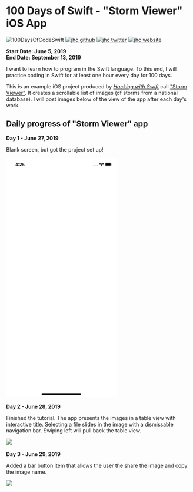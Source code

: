 # 100 Days of Swift - "Storm Viewer" iOS App

![100DaysOfCodeSwift](https://img.shields.io/badge/100DaysOfCode-Swift-FA7343.svg?style=flat&logo=swift)
[![jhc github](https://img.shields.io/badge/GitHub-jhrcook-lightgrey.svg?style=flat&logo=github)](https://github.com/jhrcook)
[![jhc twitter](https://img.shields.io/badge/Twitter-JoshDoesaThing-00aced.svg?style=flat&logo=twitter)](https://twitter.com/JoshDoesa)
[![jhc website](https://img.shields.io/badge/Website-JoshDoesaThing-5087B2.svg?style=flat&logo=telegram)](https://www.joshdoesathing.com)

**Start Date: June 5, 2019  
End Date: September 13, 2019**

I want to learn how to program in the Swift language. To this end, I will practice coding in Swift for at least one hour every day for 100 days.

This is an example iOS project produced by [*Hacking with Swift*](https://www.hackingwithswift.com/read) call ["Storm Viewer"](https://www.hackingwithswift.com/read/1/overview). It creates a scrollable list of images (of storms from a national database). I will post images below of the view of the app after each day's work.

## Daily progress of "Storm Viewer" app

**Day 1 - June 27, 2019**

Blank screen, but got the project set up!

<img src="progress_screenshots/Simulator Screen Shot - iPhone XR - 2019-06-27 at 16.25.14.png" width="300"/>

**Day 2 - June 28, 2019**

Finished the tutorial. The app presents the images in a table view with interactive title. Selecting a file slides in the image with a dismissable navigation bar. Swiping left will pull back the table view.

<img src="progress_screenshots/Jun-28-2019 14-29-48.gif" width="300"/>


**Day 3 - June 29, 2019**

Added a bar button item that allows the user the share the image and copy the image name.

<img src="progress_screenshots/Jun-29-2019 21-25-21.gif" width="300"/>